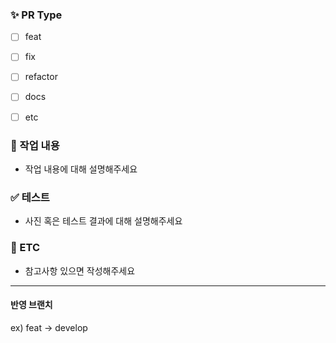 ### ✨ PR Type
- [ ] feat
- [ ] fix
- [ ] refactor
- [ ] docs
- [ ] etc


### 📜 작업 내용
- 작업 내용에 대해 설명해주세요


### ✅ 테스트
- 사진 혹은 테스트 결과에 대해 설명해주세요


### 📮 ETC
- 참고사항 있으면 작성해주세요
---
#### 반영 브랜치
ex) feat -> develop